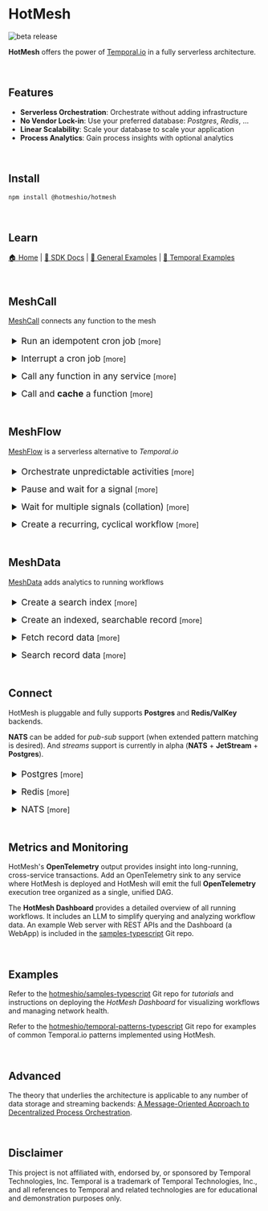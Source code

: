 # HotMesh
![beta release](https://img.shields.io/badge/release-beta-blue.svg)

**HotMesh** offers the power of [Temporal.io](https://temporal.io) in a fully serverless architecture.


<br/>

## Features

- **Serverless Orchestration**: Orchestrate without adding infrastructure
- **No Vendor Lock-in**: Use your preferred database: *Postgres*, *Redis*, ...
- **Linear Scalability**: Scale your database to scale your application
- **Process Analytics**: Gain process insights with optional analytics


<br/>

## Install

```sh
npm install @hotmeshio/hotmesh
```

<br/>

## Learn
[🏠 Home](https://hotmesh.io/) | [📄 SDK Docs](https://hotmeshio.github.io/sdk-typescript/) | [💼 General Examples](https://github.com/hotmeshio/samples-typescript) | [💼 Temporal Examples](https://github.com/hotmeshio/temporal-patterns-typescript)

<br/>

## MeshCall
[MeshCall](https://hotmeshio.github.io/sdk-typescript/classes/services_meshcall.MeshCall.html) connects any function to the mesh

<details style="padding: .5em">
  <summary style="font-size:1.25em;">Run an idempotent cron job <small>[more]</small></summary>

  ### Run a Cron
  This example demonstrates an *idempotent* cron that runs daily at midnight. The `id` makes each cron job unique and ensures that only one instance runs, despite repeated invocations. *The `cron` method returns `false` if a workflow is already running with the same `id`.*
  
  Optionally set a `delay` and/or set `maxCycles` to limit the number of cycles. The `interval` can be any human-readable time format (e.g., `1 day`, `2 hours`, `30 minutes`, etc) or a standard cron expression.

1. Define the cron function.
    ```typescript
    //cron.ts
    import { MeshCall } from '@hotmeshio/hotmesh';
    import { Client as Postgres } from 'pg';

    export const runMyCron = async (id: string, interval = '0 0 * * *'): Promise<boolean> => {
      return await MeshCall.cron({
        topic: 'my.cron.function',
        connection: {
          class: Postgres,
          options: {
            connectionString: 'postgresql://usr:pwd@localhost:5432/db'
          }
        },
        callback: async () => {
          //your code here...
        },
        options: { id, interval, maxCycles: 24 }
      });
    };
    ```

2. Call `runMyCron` at server startup (or call as needed to run multiple crons).
    ```typescript
    //server.ts
    import { runMyCron } from './cron';

    runMyCron('myNightlyCron123');
    ```
</details>

<details style="padding: .5em">
  <summary style="font-size:1.25em;">Interrupt a cron job <small>[more]</small></summary>

  ### Interrupt a Cron
  This example demonstrates how to cancel a running cron job.

1. Use the same `id` and `topic` that were used to create the cron to cancel it.
    ```typescript
    import { MeshCall } from '@hotmeshio/hotmesh';
    import { Client as Postgres } from 'pg';

    MeshCall.interrupt({
      topic: 'my.cron.function',
      connection: {
        class: Postgres,
        options: {
          connectionString: 'postgresql://usr:pwd@localhost:5432/db'
        }
      },
      options: { id: 'myNightlyCron123' }
    });
    ```
</details>

<details style="padding: .5em">
  <summary style="font-size:1.25em;">Call any function in any service <small>[more]</small></summary>

  ### Call a Function
  Make interservice calls that behave like HTTP but without the setup and performance overhead. This example demonstrates how to connect and call a function.

1. Call `MeshCall.connect` and provide a `topic` to uniquely identify the function.

    ```typescript
    //myFunctionWrapper.ts
    import { MeshCall, Types } from '@hotmeshio/hotmesh';
    import { Client as Postgres } from 'pg';

    export const connectMyFunction = async () => {
      return await MeshCall.connect({
        topic: 'my.demo.function',
        connection: {
          class: Postgres,
          options: {
            connectionString: 'postgresql://usr:pwd@localhost:5432/db'
          }
        },
        callback: async (input: string) => {
          //your code goes here; response must be JSON serializable
          return { hello: input }
        },
      });
    };
      ```

2. Call `connectMyFunction` at server startup to connect your function to the mesh.

    ```typescript
    //server.ts
    import { connectMyFunction } from './myFunctionWrapper';
    connectMyFunction();
    ```

3. Call your function from anywhere on the network (or even from the same service). Send any payload as long as it's JSON serializable.

    ```typescript
    import { MeshCall } from '@hotmeshio/hotmesh';
    import { Client as Postgres } from 'pg';

    const result = await MeshCall.exec({
      topic: 'my.demo.function',
      args: ['something'],
      connection: {
        class: Postgres,
        options: {
          connectionString: 'postgresql://usr:pwd@localhost:5432/db'
        }
      },
    }); //returns `{ hello: 'something'}`
    ```
</details>

<details style="padding: .5em">
  <summary style="font-size:1.25em;">Call and <b>cache</b> a function <small>[more]</small></summary>

  ### Cache a Function
  This solution builds upon the previous example, caching the response. The linked function will only be re/called when the cached result expires. Everything remains the same, except the caller which specifies an `id` and `ttl`.

1. Make the call from another service (or even the same service). Include an `id` and `ttl` to cache the result for the specified duration.

    ```typescript
    import { MeshCall } from '@hotmeshio/hotmesh';
    import { Client as Postgres } from 'pg';

    const result = await MeshCall.exec({
      topic: 'my.demo.function',
      args: ['anything'],
      connection: {
        class: Postgres,
        options: {
          connectionString: 'postgresql://usr:pwd@localhost:5432/db'
        }
      },
      options: { id: 'myid123', ttl: '15 minutes' },
    }); //returns `{ hello: 'anything'}`
    ```

2. Flush the cache at any time, using the same `topic` and cache `id`.

    ```typescript
    import { MeshCall } from '@hotmeshio/hotmesh';
    import { Client as Postgres } from 'pg';

    await MeshCall.flush({
      topic: 'my.demo.function',
      connection: {
        class: Postgres,
        options: {
          connectionString: 'postgresql://usr:pwd@localhost:5432/db'
        }
      },
      options: { id: 'myid123' },
    });
    ```
</details>


<br/>

## MeshFlow
[MeshFlow](https://hotmeshio.github.io/sdk-typescript/classes/services_meshflow.MeshFlow.html) is a serverless alternative to *Temporal.io*

<details style="padding: .5em">
  <summary style="font-size:1.25em;">Orchestrate unpredictable activities <small>[more]</small></summary>

### Proxy Activities
When an endpoint is unpredictable, use `proxyActivities`. HotMesh will retry as necessary until the call succeeds. This example demonstrates a workflow that greets a user in both English and Spanish. Even though both activities throw random errors, the workflow always returns a successful result.

1. Start by defining **activities**. Note how each throws an error 50% of the time.

    ```typescript
    //activities.ts
    export async function greet(name: string): Promise<string> {
      if (Math.random() > 0.5) throw new Error('Random error');
      return `Hello, ${name}!`;
    }

    export async function saludar(nombre: string): Promise<string> {
      if (Math.random() > 0.5) throw new Error('Random error');
      return `¡Hola, ${nombre}!`;
    }
    ```

2. Define the **workflow** logic. Include conditional branching, loops, etc to control activity execution. It's vanilla JavaScript written in your own coding style. The only requirement is to use `proxyActivities`, ensuring your activities are executed with HotMesh's durability wrapper.

    ```typescript
    //workflows.ts
    import { workflow } from '@hotmeshio/hotmesh';
    import * as activities from './activities';

    const { greet, saludar } = workflow
      .proxyActivities<typeof activities>({
        activities
      });

    export async function example(name: string): Promise<[string, string]> {
      return Promise.all([
        greet(name),
        saludar(name)
      ]);
    }
    ```

3. Instance a HotMesh **client** to invoke the workflow.

    ```typescript
    //client.ts
    import { Client, HotMesh } from '@hotmeshio/hotmesh';
    import { Client as Postgres } from 'pg';

    async function run(): Promise<string> {
      const client = new Client({
        connection: {
          class: Postgres,
          options: {
            connectionString: 'postgresql://usr:pwd@localhost:5432/db'
          }
        }
      });

      const handle = await client.workflow.start<[string,string]>({
        args: ['HotMesh'],
        taskQueue: 'default',
        workflowName: 'example',
        workflowId: HotMesh.guid()
      });

      return await handle.result();
      //returns ['Hello HotMesh', '¡Hola, HotMesh!']
    }
    ```

4. Finally, create a **worker** and link the workflow function. Workers listen for tasks on their assigned task queue and invoke the workflow function each time they receive an event.

    ```typescript
    //worker.ts
    import { worker } from '@hotmeshio/hotmesh';
    import { Client as Postgres } from 'pg';
    import * as workflows from './workflows';

    async function run() {
      const worker = await Worker.create({
        connection: {
          class: Postgres,
          options: {
            connectionString: 'postgresql://usr:pwd@localhost:5432/db'
          }
        },
        taskQueue: 'default',
        workflow: workflows.example,
      });

      await worker.run();
    }
    ```
</details>

<details style="padding: .5em">
  <summary style="font-size:1.25em;">Pause and wait for a signal <small>[more]</small></summary>

### Wait for Signal
Pause a function and only awaken when a matching signal is received from the outide.

1. Define the **workflow** logic. This one waits for the `my-sig-nal` signal, returning the signal payload (`{ hello: 'world' }`) when it eventually arrives. Interleave additional logic to meet your use case.

    ```typescript
    //waitForWorkflow.ts
    import { workflow } from '@hotmeshio/hotmesh';

    export async function waitForExample(): Promise<{hello: string}> {
      return await workflow.waitFor<{hello: string}>('my-sig-nal');
      //continue processing, use the payload, etc...
    }
    ```

2. Instance a HotMesh **client** and start a workflow. Use a custom workflow ID (`myWorkflow123`).

    ```typescript
    //client.ts
    import { Client, HotMesh } from '@hotmeshio/hotmesh';
    import { Client as Postgres } from 'pg';

    async function run(): Promise<string> {
      const client = new Client({
        connection: {
          class: Postgres,
          options: {
            connectionString: 'postgresql://usr:pwd@localhost:5432/db'
          }
        }
      });

      //start a workflow; it will immediately pause
      await client.workflow.start({
        args: ['HotMesh'],
        taskQueue: 'default',
        workflowName: 'waitForExample',
        workflowId: 'myWorkflow123',
        await: false,
      });
    }
    ```

3. Create a **worker** and link the `waitForExample` workflow function.

    ```typescript
    //worker.ts
    import { Worker } from '@hotmeshio/hotmesh';
    import { Client as Postgres } from 'pg';
    import * as workflows from './waitForWorkflow';

    async function run() {
      const worker = await Worker.create({
        connection: {
          class: Postgres,
          options: {
            connectionString: 'postgresql://usr:pwd@localhost:5432/db'
          }
        },
        taskQueue: 'default',
        workflow: workflows.waitForExample,
      });

      await worker.run();
    }
    ```

4. Send a signal to awaken the paused function; await the function result.

    ```typescript
    import { Client } from '@hotmeshio/hotmesh';
    import { Client as Postgres } from 'pg';

    const client = new Client({
      connection: {
        class: Postgres,
        options: {
          connectionString: 'postgresql://usr:pwd@localhost:5432/db'
        }
      }
    });

    //awaken the function by sending a signal
    await client.signal('my-sig-nal', { hello: 'world' });

    //get the workflow handle and await the result
    const handle = await client.getHandle({
      taskQueue: 'default',
      workflowId: 'myWorkflow123'
    });
    
    const result = await handle.result();
    //returns { hello: 'world' }
    ```
</details>

<details style="padding: .5em">
  <summary style="font-size:1.25em;">Wait for multiple signals (collation) <small>[more]</small></summary>

### Collate Multiple Signals
Use a standard `Promise` to collate and cache multiple signals. HotMesh will only awaken once **all** signals have arrived. HotMesh will track up to 25 concurrent signals.

1. Update the **workflow** logic to await two signals using a promise: `my-sig-nal-1` and `my-sig-nal-2`. Add additional logic to meet your use case.

    ```typescript
    //waitForWorkflows.ts
    import { workflow } from '@hotmeshio/hotmesh';

    export async function waitForExample(): Promise<[boolean, number]> {
      const [s1, s2] = await Promise.all([
        workflow.waitFor<boolean>('my-sig-nal-1'),
        workflow.waitFor<number>('my-sig-nal-2')
      ]);
      //do something with the signal payloads (s1, s2)
      return [s1, s2];
    }
    ```

2. Send **two** signals to awaken the paused function.

    ```typescript
    import { Client } from '@hotmeshio/hotmesh';
    import { Client as Postgres } from 'pg';

    const client = new Client({
      connection: {
        class: Postgres,
        options: {
          connectionString: 'postgresql://usr:pwd@localhost:5432/db'
        }
      }
    });

    //send 2 signals to awaken the function; order is unimportant
    await client.signal('my-sig-nal-2', 12345);
    await client.signal('my-sig-nal-1', true);

    //get the workflow handle and await the collated result
    const handle = await client.getHandle({
      taskQueue: 'default',
      workflowId: 'myWorkflow123'
    });
    
    const result = await handle.result();
    //returns [true, 12345]
    ```
</details>

<details style="padding: .5em">
  <summary style="font-size:1.25em;">Create a recurring, cyclical workflow <small>[more]</small></summary>

### Cyclical Workflow
This example calls an activity and then sleeps for a week. It runs indefinitely until it's manually stopped. It takes advantage of durable execution and can safely sleep for months or years.

>Container restarts have no impact on actively executing workflows as all state is retained in the backend.

1. Define the **workflow** logic. This one calls a legacy `statusDiagnostic` function once a week.

    ```typescript
    //recurringWorkflow.ts
    import { workflow } from '@hotmeshio/hotmesh';
    import * as activities from './activities';

    const { statusDiagnostic } = workflow
      .proxyActivities<typeof activities>({
        activities
      });

    export async function recurringExample(someValue: number): Promise<void> {
      do {
        await statusDiagnostic(someValue);
      } while (await workflow.sleepFor('1 week'));
    }
    ```

2. Instance a HotMesh **client** and start a workflow. Assign a custom workflow ID (e.g., `myRecurring123`) if the workflow should be idempotent.

    ```typescript
    //client.ts
    import { Client, HotMesh } from '@hotmeshio/hotmesh';
    import { Client as Postgres } from 'pg';

    async function run(): Promise<string> {
      const client = new Client({
        connection: {
          class: Postgres,
          options: {
            connectionString: 'postgresql://usr:pwd@localhost:5432/db'
          }
        }
      });

      //start a workflow; it will immediately pause
      await client.workflow.start({
        args: [55],
        taskQueue: 'default',
        workflowName: 'recurringExample',
        workflowId: 'myRecurring123',
        await: false,
      });
    }
    ```

3. Create a **worker** and link the `recurringExample` workflow function.

    ```typescript
    //worker.ts
    import { Worker } from '@hotmeshio/hotmesh';
    import { Client as Postgres } from 'pg';
    import * as workflows from './recurringWorkflow';

    async function run() {
      const worker = await Worker.create({
        connection: {
          class: Postgres,
          options: {
            connectionString: 'postgresql://usr:pwd@localhost:5432/db'
          }
        },
        taskQueue: 'default',
        workflow: workflows.recurringExample,
      });

      await worker.run();
    }
    ```

4. Cancel the recurring workflow (`myRecurring123`) by calling `interrupt`.

    ```typescript
    import { Client } from '@hotmeshio/hotmesh';
    import { Client as Postgres } from 'pg';

    const client = new Client({
      connection: {
        class: Postgres,
        options: {
          connectionString: 'postgresql://usr:pwd@localhost:5432/db'
        }
      }
    });

    //get the workflow handle and interrupt it
    const handle = await client.getHandle({
      taskQueue: 'default',
      workflowId: 'myRecurring123'
    });
    
    const result = await handle.interrupt();
    ```
</details>

<br/>

## MeshData
[MeshData](https://hotmeshio.github.io/sdk-typescript/classes/services_meshdata.MeshData.html) adds analytics to running workflows

<details style="padding: .5em">
  <summary style="font-size:1.25em;">Create a search index <small>[more]</small></summary>

### Workflow Data Indexes

This example demonstrates how to define a schema and deploy an index for a 'user' entity type.

1. Define the **schema** for the `user` entity. This one includes the 3 formats supported by the FT.SEARCH module: `TEXT`, `TAG` and `NUMERIC`.

    ```typescript
    //schema.ts
    export const schema: Types.WorkflowSearchOptions = {
      schema: {
        id: { type: 'TAG', sortable: false },
        first: { type: 'TEXT', sortable: false, nostem: true },
        active: { type: 'TAG', sortable: false },
        created: { type: 'NUMERIC', sortable: true },
      },
      index: 'user',
      prefix: ['user'],
    };
    ```

2. Create the index upon server startup. This one initializes the 'user' index, using the schema defined in the previous step. It's OK to call `createSearchIndex` multiple times; it will only create the index if it doesn't already exist.

    ```typescript
    //server.ts
    import { MeshData } from '@hotmeshio/hotmesh';
    import { Client as Postgres } from 'pg';
    import { schema } from './schema';

    const meshData = new MeshData({
        class: Postgres,
        options: {
          connectionString: 'postgresql://usr:pwd@localhost:5432/db'
        }
      },
      schema,
    );
    await meshData.createSearchIndex('user', { namespace: 'meshdata' });
    ```
</details>

<details style="padding: .5em">
  <summary style="font-size:1.25em;">Create an indexed, searchable record <small>[more]</small></summary>

### Workflow Record Data
This example demonstrates how to create a 'user' workflow backed by the searchable schema from the prior example.

1. Call MeshData `connect` to initialize a 'user' entity *worker*. It references a target worker function which will run the workflow. Data fields that are documented in the schema (like `active`) will be automatically indexed when set on the workflow record.

    ```typescript
    //connect.ts
    import { MeshData } from '@hotmeshio/hotmesh';
    import { Client as Postgres } from 'pg';
    import { schema } from './schema';

    export const connectUserWorker = async (): Promise<void> => {
      const meshData = new MeshData({
        class: Postgres,
        options: {
            connectionString: 'postgresql://  usr:pwd@localhost:5432/db'
          }
        },
        schema,
      );
    
      await meshData.connect({
        entity: 'user',
        target: async function(name: string): Promise<string> {
          //add custom, searchable data (`active`) and return
          const search = await MeshData.workflow.search();
          await search.set('active', 'yes');
          return `Welcome, ${name}.`;
        },
        options: { namespace: 'meshdata' },
      });
    }
    ```

2. Wire up the worker at server startup, so it's ready to process incoming requests.

    ```typescript
    //server.ts
    import { connectUserWorker } from './connect';
    await connectUserWorker();
    ```

3. Call MeshData `exec` to create a 'user' workflow. Searchable data can be set throughout the workflow's lifecycle. This one initializes the workflow with 3 data fields: `id`, `name` and `timestamp`. *An additional data field (`active`) is set within the workflow function in order to demonstrate both mechanisms for reading/writing data to a workflow.*
  
    ```typescript
    //exec.ts
    import { MeshData } from '@hotmeshio/hotmesh';
    import { Client as Postgres } from 'pg';

    const meshData = new MeshData({
        class: Postgres,
        options: {
          connectionString: 'postgresql://usr:pwd@localhost:5432/db'
        }
      },
      schema,
    );

    export const newUser = async (id: string, name: string): Promise<string> => {
      const response = await meshData.exec({
        entity: 'user',
        args: [name],
        options: {
          ttl: 'infinity',
          id,
          search: {
            data: { id, name, timestamp: Date.now() }
          },
          namespace: 'meshdata',
        },
      });
      return response;
    };
    ```

4. Call the `newUser` function to create a searchable 'user' record.

    ```typescript
    import { newUser } from './exec';
    const response = await newUser('jim123', 'James');
    ```
</details>

<details style="padding: .5em">
  <summary style="font-size:1.25em;">Fetch record data <small>[more]</small></summary>

### Read Record Data
This example demonstrates how to read data fields directly from a workflow.

1. Read data fields directly from the *jimbo123* 'user' record.

    ```typescript
    //read.ts
    import { MeshData } from '@hotmeshio/hotmesh';
    import { Client as Postgres } from 'pg';
    import { schema } from './schema';

    const meshData = new MeshData({
        class: Postgres,
        options: {
          connectionString: 'postgresql://usr:pwd@localhost:5432/db'
        }
      },
      schema,
    );

    const data = await meshData.get(
      'user',
      'jimbo123',
      { 
        fields: ['id', 'name', 'timestamp', 'active'],
        namespace: 'meshdata'
      },
    );
    ```
</details> 

<details style="padding: .5em">
  <summary style="font-size:1.25em;">Search record data <small>[more]</small></summary>

### Query Record Data
This example demonstrates how to search for those workflows where a given condition exists in the data. This one searches for active users. *NOTE: The native Redis FT.SEARCH syntax and SQL are currently supported. The JSON abstraction shown here is a convenience method for straight-forward, one-dimensional queries.*

1. Search for active users (where the value of the `active` field is `yes`).

    ```typescript
    //read.ts
    import { MeshData } from '@hotmeshio/hotmesh';
    import { Client as Postgres } from 'pg';
    import { schema } from './schema';

    const meshData = new MeshData({
        class: Postgres,
        options: {
          connectionString: 'postgresql://usr:pwd@localhost:5432/db'
        }
      },
      schema,
    );

    const results = await meshData.findWhere('user', {
      query: [{ field: 'active', is: '=', value: 'yes' }],
      limit: { start: 0, size: 100 },
      return: ['id', 'name', 'timestamp', 'active']
    });
    ```
</details> 

<br/>

## Connect
HotMesh is pluggable and fully supports **Postgres** and **Redis/ValKey** backends. 

**NATS** can be added for *pub-sub* support (when extended pattern matching is desired). And *streams* support is currently in alpha (**NATS** + **JetStream** + **Postgres**).

<details style="padding: .5em">
  <summary style="font-size:1.25em;">Postgres <small>[more]</small></summary>

### Connect Postgres Client
```typescript
import { Client as PostgresClient } from 'pg';

//provide these credentials to HotMesh
const connection = {
  class: PostgresClient,
  options: {
    connectionString: 'postgresql://usr:pwd@localhost:5432/db'
  }
};

```
### Connect Postgres Pool
Pool connections are recommended for high-throughput applications. The pool will manage connections and automatically handle connection pooling.
```typescript
import { Pool as PostgresPool } from 'pg';

const PostgresPoolClient = new PostgresPool({
  connectionString: 'postgresql://usr:pwd@localhost:5432/db'
});

//provide these credentials to HotMesh
const connection = {
  class: PostgresPoolClient,
  options: {},
};
```

</details>

<details style="padding: .5em">
  <summary style="font-size:1.25em;">Redis <small>[more]</small></summary>

### Redis/IORedis
```typescript
import * as Redis from 'redis';
//OR `import Redis from 'ioredis';`

const connection = {
  class: Redis,
  options: {
    url: 'redis://:your_password@localhost:6379',
  }
};
```
</details>

<details style="padding: .5em">
  <summary style="font-size:1.25em;">NATS <small>[more]</small></summary>

### NATS PubSub
Add NATS for improved PubSub support, including patterned subscriptions. Note the explicit channel subscription in the example below. *The NATS provider supports version 2.0 of the NATS client (the latest version). See ./package.json for details.*

```typescript
import { Client as Postgres } from 'pg';
import { connect as NATS } from 'nats';

const connection = {
  store: {
    class: Postgres,
    options: {
      connectionString: 'postgresql://usr:pwd@localhost:5432/db',
    }
  },
  stream: {
    class: Postgres,
    options: {
      connectionString: 'postgresql://usr:pwd@localhost:5432/db',
    }
  },
  sub: {
    class: NATS,
    options: { servers: ['nats:4222'] }
  },
};
```
</details>

<br/>

## Metrics and Monitoring
HotMesh's **OpenTelemetry** output provides insight into long-running, cross-service transactions. Add an OpenTelemetry sink to any service where HotMesh is deployed and HotMesh will emit the full **OpenTelemetry** execution tree organized as a single, unified DAG.

The **HotMesh Dashboard** provides a detailed overview of all running workflows. It includes an LLM to simplify querying and analyzing workflow data. An example Web server with REST APIs and the Dashboard (a WebApp) is included in the [samples-typescript](https://github.com/hotmeshio/samples-typescript) Git repo.

<br/>

## Examples
Refer to the [hotmeshio/samples-typescript](https://github.com/hotmeshio/samples-typescript) Git repo for *tutorials* and instructions on deploying the *HotMesh Dashboard* for visualizing workflows and managing network health.

Refer to the [hotmeshio/temporal-patterns-typescript](https://github.com/hotmeshio/temporal-patterns-typescript) Git repo for examples of common Temporal.io patterns implemented using HotMesh.

<br/>

## Advanced
The theory that underlies the architecture is applicable to any number of data storage and streaming backends: [A Message-Oriented Approach to Decentralized Process Orchestration](https://zenodo.org/records/12168558).

<br/>

## Disclaimer

This project is not affiliated with, endorsed by, or sponsored by Temporal Technologies, Inc. Temporal is a trademark of Temporal Technologies, Inc., and all references to Temporal and related technologies are for educational and demonstration purposes only.

